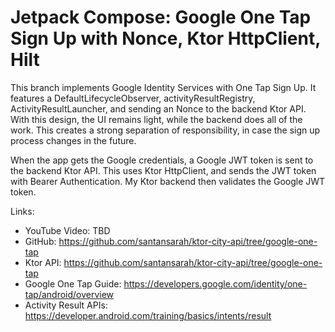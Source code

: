 # Jetpack Compose: Google One Tap Sign Up with Nonce, Ktor HttpClient, Hilt

This branch implements Google Identity Services with One Tap Sign Up. It features a
DefaultLifecycleObserver, activityResultRegistry, ActivityResultLauncher, and sending an Nonce to
the backend Ktor API. With this design, the UI remains light, while the backend does all of the
work. This creates a strong separation of responsibility, in case the sign up process changes in the
future.

When the app gets the Google credentials, a Google JWT token is sent to the backend Ktor API. This
uses Ktor HttpClient, and sends the JWT token with Bearer Authentication. My Ktor backend then
validates the Google JWT token.

Links:

* YouTube Video: TBD
* GitHub: https://github.com/santansarah/ktor-city-api/tree/google-one-tap
* Ktor API: https://github.com/santansarah/ktor-city-api/tree/google-one-tap
* Google One Tap Guide: https://developers.google.com/identity/one-tap/android/overview
* Activity Result APIs: https://developer.android.com/training/basics/intents/result